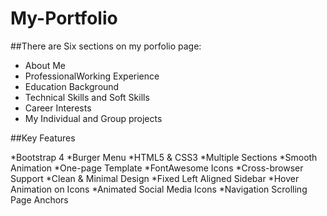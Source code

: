# My-Portfolio

##There are Six sections on my porfolio page:

- About Me
- ProfessionalWorking Experience
- Education Background
- Technical Skills and Soft Skills
- Career Interests
- My Individual and Group projects

##Key Features

*Bootstrap 4
*Burger Menu
*HTML5 & CSS3
*Multiple Sections
*Smooth Animation
*One-page Template
*FontAwesome Icons
*Cross-browser Support
*Clean & Minimal Design
*Fixed Left Aligned Sidebar
*Hover Animation on Icons
*Animated Social Media Icons
*Navigation Scrolling Page Anchors